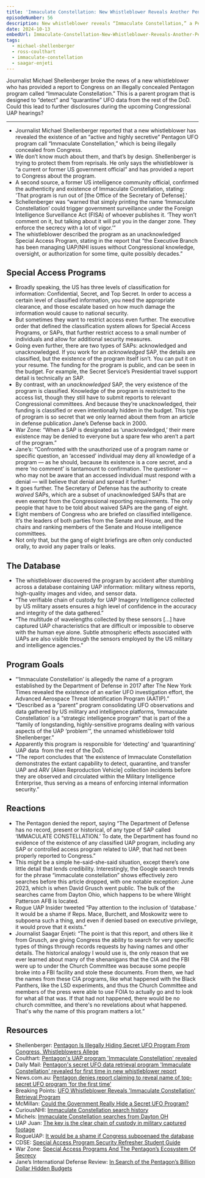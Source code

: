 ```yaml
---
title: 'Immaculate Constellation: New Whistleblower Reveals Another Pentagon UFO Program'
episodeNumber: 56
description: New whistleblower reveals “Immaculate Constellation,” a Pentagon program to quarantine UFO info.
date: 2024-10-13
embedUrl: Immaculate-Constellation-New-Whistleblower-Reveals-Another-Pentagon-UFO-Program-e2pk99b
tags:
  - michael-shellenberger
  - ross-coulthart
  - immaculate-constellation
  - saagar-enjeti
---
```


Journalist Michael Shellenberger broke the news of a new whistleblower who has provided a report to Congress on an illegally concealed Pentagon program called “Immaculate Constellation.” This is a parent program that is designed to “detect” and “quarantine” UFO data from the rest of the DoD. Could this lead to further disclosures during the upcoming Congressional UAP hearings?

---

- Journalist Michael Shellenberger reported that a new whistleblower has revealed the existence of an “active and highly secretive” Pentagon UFO program call “Immaculate Constellation,” which is being illegally concealed from Congress.
- We don’t know much about them, and that’s by design. Shellenberger is trying to protect them from reprisals. He only says the whistleblower is “a current or former US government official” and has provided a report to Congress about the program.
- A second source, a former US intelligence community official, confirmed the authenticity and existence of Immaculate Constellation, stating: 'That program is run out of [the Office of the Secretary of Defense].'
- Schellenberger was “warned that simply printing the name ‘Immaculate Constellation’ could trigger government surveillance under the Foreign Intelligence Surveillance Act (FISA) of whoever publishes it. ‘They won’t comment on it, but talking about it will put you in the danger zone. They enforce the secrecy with a lot of vigor.’”
- The whistleblower described the program as an unacknowledged Special Access Program, stating in the report that “the Executive Branch has been managing UAP/NHI issues without Congressional knowledge, oversight, or authorization for some time, quite possibly decades.”

## Special Access Programs

- Broadly speaking, the US has three levels of classification for information: Confidential, Secret, and Top Secret. In order to access a certain level of classified information, you need the appropriate clearance, and those escalate based on how much damage the information would cause to national security.
- But sometimes they want to restrict access even further. The executive order that defined the classification system allows for Special Access Programs, or SAPs, that further restrict access to a small number of individuals and allow for additional security measures.
- Going even further, there are two types of SAPs: acknowledged and unacknowledged. If you work for an _acknowledged_ SAP, the details are classified, but the existence of the program itself isn’t. You can put it on your resume. The funding for the program is public, and can be seen in the budget. For example, the Secret Service’s Presidential travel support detail is technically an SAP.
- By contrast, with an _unacknowledged_ SAP, the very existence of the program is classified. Knowledge of the program is restricted to the access list, though they still have to submit reports to relevant Congressional committees. And because they’re unacknowledged, their funding is classified or even intentionally hidden in the budget. This type of program is so secret that we only learned about them from an article in defense publication Jane’s Defense back in 2000.
- War Zone: “When a SAP is designated as ‘unacknowledged,’ their mere existence may be denied to everyone but a spare few who aren’t a part of the program.”
- Jane’s: “Confronted with the unauthorized use of a program name or specific question, an ‘accessed’ individual may deny all knowledge of a program — as he should, because its existence is a core secret, and a mere ‘no comment’ is tantamount to confirmation. The questioner — who may not be aware that an accessed individual must respond with a denial — will believe that denial and spread it further.”
- It goes further. The Secretary of Defense has the authority to create _waived_ SAPs, which are a subset of unacknowledged SAPs that are even exempt from the Congressional reporting requirements. The only people that have to be told about waived SAPs are the gang of eight.
- Eight members of Congress who are briefed on classified intelligence. It’s the leaders of both parties from the Senate and House, and the chairs and ranking members of the Senate and House intelligence committees.
- Not only that, but the gang of eight briefings are often only conducted orally, to avoid any paper trails or leaks.

## The Database

- The whistleblower discovered the program by accident after stumbling across a database containing UAP information: military witness reports, high-quality images and video, and sensor data.
- “The verifiable chain of custody for UAP Imagery Intelligence collected by US military assets ensures a high level of confidence in the accuracy and integrity of the data gathered.”
- “The multitude of wavelengths collected by these sensors [...] have captured UAP characteristics that are difficult or impossible to observe with the human eye alone. Subtle atmospheric effects associated with UAPs are also visible through the sensors employed by the US military and intelligence agencies.”

## Program Goals

- “‘Immaculate Constellation’ is allegedly the name of a program established by the Department of Defense in 2017 after The New York Times revealed the existence of an earlier UFO investigation effort, the Advanced Aerospace Threat Identification Program (AATIP).”
- “Described as a “parent” program consolidating UFO observations and data gathered by US military and intelligence platforms, ‘Immaculate Constellation’ is a “strategic intelligence program” that is part of the a “family of longstanding, highly-sensitive programs dealing with various aspects of the UAP ‘problem’”, the unnamed whistleblower told Shellenberger.”
- Apparently this program is responsible for ‘detecting’ and ‘quarantining’ UAP data  from the rest of the DoD.
- “The report concludes that ‘the existence of Immaculate Constellation demonstrates the extant capability to detect, quarantine, and transfer UAP and ARV [Alien Reproduction Vehicle] collection incidents before they are observed and circulated within the Military Intelligence Enterprise, thus serving as a means of enforcing internal information security.”

## Reactions

- The Pentagon denied the report, saying “The Department of Defense has no record, present or historical, of any type of SAP called ‘IMMACULATE CONSTELLATION.’ To date, the Department has found no evidence of the existence of any classified UAP program, including any SAP or controlled access program related to UAP, that had not been properly reported to Congress.”
- This might be a simple he-said-she-said situation, except there’s one little detail that lends credibility. Interestingly, the Google search trends for the phrase “immaculate constellation” shows effectively zero searches before this article dropped, with one notable exception: June 2023, which is when David Grusch went public. The bulk of the searches came from Dayton Ohio, which happens to be where Wright Patterson AFB is located.
- Rogue UAP Insider tweeted “Pay attention to the inclusion of ‘database.’ It would be a shame if Reps. Mace, Burchett, and Moskowitz were to subpoena such a thing, and even if denied based on executive privilege, it would prove that it exists.”
- Journalist Saagar Enjeti: “The point is that this report, and others like it from Grusch, are giving Congress the ability to search for very specific types of things through records requests by having names and other details. The historical analogy I would use is, the only reason that we ever learned about many of the shenanigans that the CIA and the FBI were up to under the Church Committee was because some people broke into a FBI facility and stole these documents. From them, we had the names from these CIA programs, like what happened with the Black Panthers, like the LSD experiments, and thus the Church Committee and members of the press were able to use FOIA to actually go and to look for what all that was. If that had not happened, there would be no church committee, and there's no revelations about what happened. That's why the name of this program matters a lot.”

## Resources

- Shellenberger: [Pentagon Is Illegally Hiding Secret UFO Program From Congress, Whistleblowers Allege](https://www.public.news/p/pentagon-is-illegally-hiding-secret)
- Coulthart: [Pentagon's UAP program 'Immaculate Constellation' revealed](https://www.youtube.com/watch?v=dxyUoDvdGhg)
- Daily Mail: [Pentagon's secret UFO data retrieval program 'Immaculate Constellation' revealed for first time in new whistleblower report](https://www.dailymail.co.uk/sciencetech/article-13942241/Pentagon-secret-UFO-retrieval-program-Immaculate-Constellation-whistleblower-report.html)
- News.com.au: [Pentagon denies report claiming to reveal name of top-secret UFO program ‘for the first time’](https://www.news.com.au/technology/science/space/pentagon-denies-report-claiming-to-reveal-name-of-topsecret-ufo-program-for-the-first-time/news-story/20c779c042ebc69f8fa54a3af81dc986)
- Breaking Points: [UFO Whistleblower Reveals 'Immaculate Constellation' Retrieval Program](https://www.youtube.com/watch?v=DybU9hZfTNo)
- McMillan: [Could the Government Really Hide a Secret UFO Program?](https://thedebrief.org/opinion-immaculate-constellation-could-the-government-really-hide-a-secret-ufo-program/)
- CuriousNHI: [Immaculate Constellation search history](https://x.com/CuriousNHI/status/1843743843407278246)
- Michels: [Immaculate Constellation searches from Dayton OH](https://x.com/AlchemyAmerican/status/1844053438084358272)
- UAP Juan: [The key is the clear chain of custody in military captured footage](https://x.com/planethunter56/status/1843786303135199263)
- RogueUAP: [It would be a shame if Congress subpoenaed the database](https://x.com/RogueUAPInsider/status/1843832577339339122)
- CDSE: [Special Access Program Security Refresher Student Guide](https://www.cdse.edu/Portals/124/Documents/student-guides/SA002-guide.pdf)
- War Zone: [Special Access Programs And The Pentagon’s Ecosystem Of Secrecy](https://www.twz.com/29092/special-access-programs-and-the-pentagons-ecosystem-of-secrecy)
- Jane’s International Defense Review: [In Search of the Pentagon’s Billion Dollar Hidden Budgets](https://drstevengreer.com/wp-content/uploads/2016/11/Black-Budget-article.pdf)
